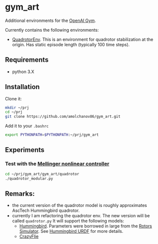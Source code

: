 # gym_art

Additional environments for the [OpenAI Gym](https://gym.openai.com/).

Currently contains the following environments:
- [QuadrotorEnv](https://github.com/amolchanov86/gym_art/blob/master/gym_art/quadrotor/quadrotor_modular.py). 
  This is an environment for quadrotor stabilization at the origin. Has static episode length (typically 100 time steps).

## Requirements
- python 3.X

## Installation
Clone it:
```sh
mkdir ~/prj
cd ~/prj
git clone https://github.com/amolchanov86/gym_art.git
```

Add it to your `.bashrc`
```sh
export PYTHONPATH=$PYTHONPATH:~/prj/gym_art
```
## Experiments

### Test with the [Mellinger nonlinear controller](http://www-personal.acfr.usyd.edu.au/spns/cdm/papers/Mellinger.pdf)
```sh
cd ~/prj/gym_art/gym_art/quadrotor
./quadrotor_modular.py
```

## Remarks:
- the current version of the quadrotor model is roughly approximates AscTech Hummingbird quadrotor.
- currently I am refactoring the quadrotor env. The new version will be called `quadrotor.py`
  It will support the following models:
  - [Hummingbird](http://www.asctec.de/en/uav-uas-drones-rpas-roav/asctec-hummingbird/). Parameters were borrowed in large from the [Rotors Simulator](https://github.com/ethz-asl/rotors_simulator). See [Hummingbird URDF](https://github.com/ethz-asl/rotors_simulator/blob/master/rotors_description/urdf/hummingbird.xacro) for more details.
  - [CrazyFlie](http://mikehamer.info/assets/papers/Crazyflie%20Modelling.pdf)


